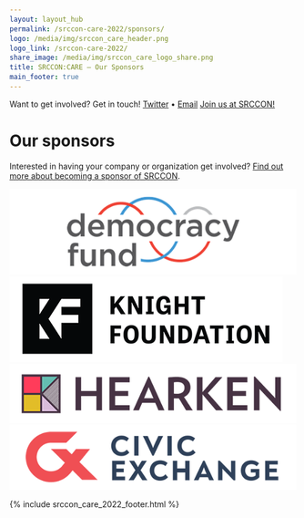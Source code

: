 ```yaml
---
layout: layout_hub
permalink: /srccon-care-2022/sponsors/
logo: /media/img/srccon_care_header.png
logo_link: /srccon-care-2022/
share_image: /media/img/srccon_care_logo_share.png
title: SRCCON:CARE — Our Sponsors
main_footer: true
---
```


<div class="page-intro">    
    <div class="sub-nav">
        Want to get involved? Get in touch! 
        <span class="line-splitter"></span>
        <span class="contact-options"><a href="https://twitter.com/srccon">Twitter</a>
        <span class="line-splitter">&bull;</span>
        <a href="mailto:srccon@opennews.org">Email</a></span>
        <a href="/care/participation/form" class="button">Join us at SRCCON!</a>
    </div>
</div>



# Our sponsors

Interested in having your company or organization get involved? [Find out more about becoming a sponsor of SRCCON](mailto:erika@opennews.org).

<!--<div class="page-divider"><span>Event sponsors</span></div>-->

<div class="sponsor-block secondary">
    <a href="http://www.democracyfund.org"><img src="/media/img/partners/democracy_fund.png" alt="Democracy Fund"></a>
</div>

<div class="sponsor-block secondary">
    <a href="https://knightfoundation.org/"><img src="/media/img/partners/knight_foundation.png" alt="Knight Foundation"></a>
</div>

<div class="sponsor-block secondary">
    <a href="https://wearehearken.com/"><img src="/media/img/partners/hearken.png" alt="Hearken"></a>
</div>

<div class="sponsor-block secondary">
    <a href="https://www.civicexchangechicago.com/"><img src="/media/img/partners/civic_exchange.png" alt="Civic Exchange"></a>
</div>


{% include srccon_care_2022_footer.html %}
